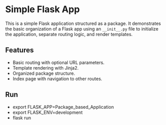 # Simple Flask App

This is a simple Flask application structured as a package. It demonstrates the basic organization of a Flask app using an `__init__.py` file to initialize the application, separate routing logic, and render templates.

## Features

- Basic routing with optional URL parameters.
- Template rendering with Jinja2.
- Organized package structure.
- Index page with navigation to other routes.

## Run

- export FLASK_APP=Package_based_Application
- export FLASK_ENV=development
- flask run